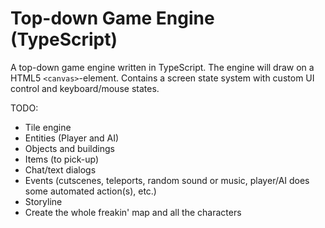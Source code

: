 # Top-down Game Engine (TypeScript)

A top-down game engine written in TypeScript. The engine will draw on a HTML5 ```<canvas>```-element.
Contains a screen state system with custom UI control and keyboard/mouse states.

TODO:
- Tile engine
- Entities (Player and AI)
- Objects and buildings
- Items (to pick-up)
- Chat/text dialogs
- Events (cutscenes, teleports, random sound or music, player/AI does some automated action(s), etc.)
- Storyline
- Create the whole freakin' map and all the characters

